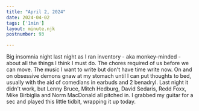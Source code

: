 ```yaml
---
title: "April 2, 2024"
date: 2024-04-02
tags: ['1min']
layout: minute.njk
postnumber: 93

---
```


Big insomnia night last night as I ran inventory - aka monkey-minded - about all the things I think I must do. The chores required of us before we can move. The music I want to write but don't have time write now. On and on obsessive demons gnaw at my stomach until I can put thoughts to bed, usually with the aid of comedians in earbuds and 2 benadryl. Last night it didn't work, but Lenny Bruce, Mitch Hedburg, David Sedaris, Redd Foxx, Mike Birbiglia and Norm MacDonald all pitched in.  I grabbed my guitar for a sec and played this little tidbit, wrapping it up today. 